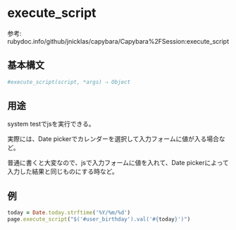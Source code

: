 # execute_script
参考: rubydoc.info/github/jnicklas/capybara/Capybara%2FSession:execute_script

## 基本構文
```ruby
#execute_script(script, *args) ⇒ Object
```

## 用途
system testでjsを実行できる。

実際には、Date pickerでカレンダーを選択して入力フォームに値が入る場合など。

普通に書くと大変なので、jsで入力フォームに値を入れて、Date pickerによって入力した結果と同じものにする時など。

## 例
```ruby
today = Date.today.strftime('%Y/%m/%d')
page.execute_script("$('#user_birthday').val('#{today}')")
```